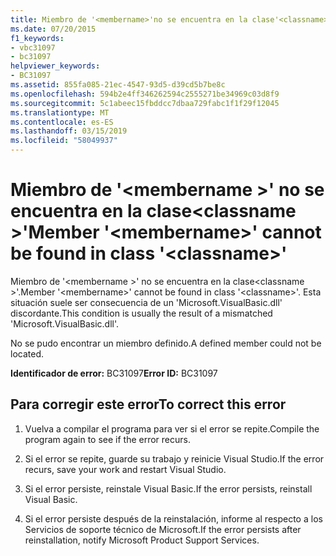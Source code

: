 ```yaml
---
title: Miembro de '<membername>'no se encuentra en la clase'<classname>'
ms.date: 07/20/2015
f1_keywords:
- vbc31097
- bc31097
helpviewer_keywords:
- BC31097
ms.assetid: 855fa085-21ec-4547-93d5-d39cd5b7be8c
ms.openlocfilehash: 594b2e4ff346262594c2555271be34969c03d8f9
ms.sourcegitcommit: 5c1abeec15fbddcc7dbaa729fabc1f1f29f12045
ms.translationtype: MT
ms.contentlocale: es-ES
ms.lasthandoff: 03/15/2019
ms.locfileid: "58049937"
---
```

# <a name="member-membername-cannot-be-found-in-class-classname"></a><span data-ttu-id="ad259-102">Miembro de '\<membername >' no se encuentra en la clase\<classname >'</span><span class="sxs-lookup"><span data-stu-id="ad259-102">Member '\<membername>' cannot be found in class '\<classname>'</span></span>
<span data-ttu-id="ad259-103">Miembro de '\<membername >' no se encuentra en la clase\<classname >'.</span><span class="sxs-lookup"><span data-stu-id="ad259-103">Member '\<membername>' cannot be found in class '\<classname>'.</span></span> <span data-ttu-id="ad259-104">Esta situación suele ser consecuencia de un 'Microsoft.VisualBasic.dll' discordante.</span><span class="sxs-lookup"><span data-stu-id="ad259-104">This condition is usually the result of a mismatched 'Microsoft.VisualBasic.dll'.</span></span>  
  
 <span data-ttu-id="ad259-105">No se pudo encontrar un miembro definido.</span><span class="sxs-lookup"><span data-stu-id="ad259-105">A defined member could not be located.</span></span>  
  
 <span data-ttu-id="ad259-106">**Identificador de error:** BC31097</span><span class="sxs-lookup"><span data-stu-id="ad259-106">**Error ID:** BC31097</span></span>  
  
## <a name="to-correct-this-error"></a><span data-ttu-id="ad259-107">Para corregir este error</span><span class="sxs-lookup"><span data-stu-id="ad259-107">To correct this error</span></span>  
  
1.  <span data-ttu-id="ad259-108">Vuelva a compilar el programa para ver si el error se repite.</span><span class="sxs-lookup"><span data-stu-id="ad259-108">Compile the program again to see if the error recurs.</span></span>  
  
2.  <span data-ttu-id="ad259-109">Si el error se repite, guarde su trabajo y reinicie Visual Studio.</span><span class="sxs-lookup"><span data-stu-id="ad259-109">If the error recurs, save your work and restart Visual Studio.</span></span>  
  
3.  <span data-ttu-id="ad259-110">Si el error persiste, reinstale Visual Basic.</span><span class="sxs-lookup"><span data-stu-id="ad259-110">If the error persists, reinstall Visual Basic.</span></span>  
  
4.  <span data-ttu-id="ad259-111">Si el error persiste después de la reinstalación, informe al respecto a los Servicios de soporte técnico de Microsoft.</span><span class="sxs-lookup"><span data-stu-id="ad259-111">If the error persists after reinstallation, notify Microsoft Product Support Services.</span></span>  
  

